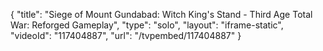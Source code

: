 {
    "title": "Siege of Mount Gundabad: Witch King's Stand - Third Age Total War: Reforged Gameplay",
    "type": "solo",
    "layout": "iframe-static",
    "videoId": "117404887",
    "url": "\/tvpembed\/117404887"
}